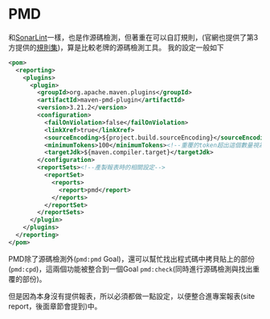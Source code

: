 # PMD
和[SonarLint](https://rules.sonarsource.com/java/)一樣，也是作源碼檢測，但著重在可以自訂規則，(官網也提供了第3方提供的[規則集](https://docs.pmd-code.org/latest/pmd_userdocs_3rdpartyrulesets.html))，算是比較老牌的源碼檢測工具。
我的設定一般如下
```xml
<pom>
  <reporting>
    <plugins>
      <plugin>
        <groupId>org.apache.maven.plugins</groupId>
        <artifactId>maven-pmd-plugin</artifactId>
        <version>3.21.2</version>
        <configuration>
          <failOnViolation>false</failOnViolation>
          <linkXref>true</linkXref>
          <sourceEncoding>${project.build.sourceEncoding}</sourceEncoding>
          <minimumTokens>100</minimumTokens><!--重覆的token超出這個數量視為拷貝-貼上的程式碼-->
          <targetJdk>${maven.compiler.target}</targetJdk>
        </configuration>
        <reportSets><!--產製報表時的相關設定-->
          <reportSet>
            <reports>
              <report>pmd</report>
            </reports>
          </reportSet>
        </reportSets>
      </plugin>
    </plugins>
  </reporting>
</pom>
```
PMD除了源碼檢測外(`pmd:pmd` Goal)，還可以幫忙找出程式碼中拷貝貼上的部份(`pmd:cpd`)，這兩個功能被整合到一個Goal `pmd:check`(同時進行源碼檢測與找出重覆的部份)。

但是因為本身沒有提供報表，所以必須都做一點設定，以便整合進專案報表(site report，後面章節會提到)中。
